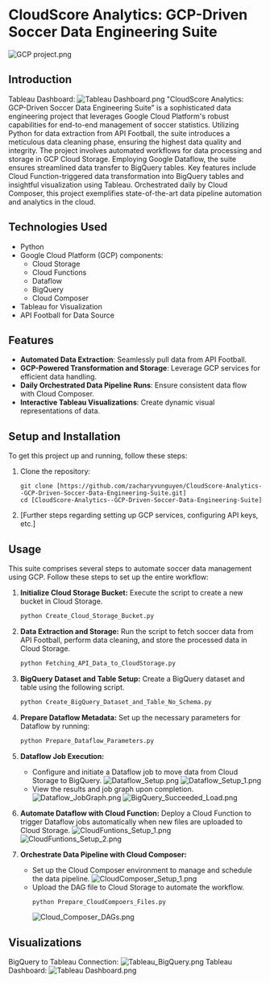 # CloudScore Analytics: GCP-Driven Soccer Data Engineering Suite
![GCP project.png](img%2FGCP%20project.png)
## Introduction
Tableau Dashboard:
![Tableau Dashboard.png](img%2FTableau%20Dashboard.png)
"CloudScore Analytics: GCP-Driven Soccer Data Engineering Suite" is a sophisticated data engineering project that leverages Google Cloud Platform's robust capabilities for end-to-end management of soccer statistics.
Utilizing Python for data extraction from API Football, the suite introduces a meticulous data cleaning phase, ensuring the highest data quality and integrity. The project involves automated workflows for data processing and storage in GCP Cloud Storage. Employing Google Dataflow, the suite ensures streamlined data transfer to BigQuery tables. Key features include Cloud Function-triggered data transformation into BigQuery tables and insightful visualization using Tableau. Orchestrated daily by Cloud Composer, this project exemplifies state-of-the-art data pipeline automation and analytics in the cloud.

## Technologies Used

- Python
- Google Cloud Platform (GCP) components:
  - Cloud Storage
  - Cloud Functions
  - Dataflow
  - BigQuery
  - Cloud Composer
- Tableau for Visualization
- API Football for Data Source

## Features

- **Automated Data Extraction**: Seamlessly pull data from API Football.
- **GCP-Powered Transformation and Storage**: Leverage GCP services for efficient data handling.
- **Daily Orchestrated Data Pipeline Runs**: Ensure consistent data flow with Cloud Composer.
- **Interactive Tableau Visualizations**: Create dynamic visual representations of data.



## Setup and Installation
To get this project up and running, follow these steps:
1. Clone the repository:
   ```
   git clone [https://github.com/zacharyvunguyen/CloudScore-Analytics--GCP-Driven-Soccer-Data-Engineering-Suite.git]
   cd [CloudScore-Analytics--GCP-Driven-Soccer-Data-Engineering-Suite]
2. [Further steps regarding setting up GCP services, configuring API keys, etc.]

## Usage
This suite comprises several steps to automate soccer data management using GCP. Follow these steps to set up the entire workflow:

1. **Initialize Cloud Storage Bucket:**
   Execute the script to create a new bucket in Cloud Storage.
   ```bash
   python Create_Cloud_Storage_Bucket.py
   ```

2. **Data Extraction and Storage:**
   Run the script to fetch soccer data from API Football, perform data cleaning, and store the processed data in Cloud Storage.
   ```bash
   python Fetching_API_Data_to_CloudStorage.py
   ```

3. **BigQuery Dataset and Table Setup:**
   Create a BigQuery dataset and table using the following script.
   ```bash
   python Create_BigQuery_Dataset_and_Table_No_Schema.py
   ```

4. **Prepare Dataflow Metadata:**
   Set up the necessary parameters for Dataflow by running:
   ```bash
   python Prepare_Dataflow_Parameters.py
   ```

5. **Dataflow Job Execution:**
   - Configure and initiate a Dataflow job to move data from Cloud Storage to BigQuery.
     ![Dataflow_Setup.png](img%2FDataflow_Setup.png)
     ![Dataflow_Setup_1.png](img%2FDataflow_Setup_1.png)
   - View the results and job graph upon completion.
     ![Dataflow_JobGraph.png](img%2FDataflow_JobGraph.png)
     ![BigQuery_Succeeded_Load.png](img%2FBigQuery_Succeeded_Load.png)

6. **Automate Dataflow with Cloud Function:**
   Deploy a Cloud Function to trigger Dataflow jobs automatically when new files are uploaded to Cloud Storage.
   ![CloudFuntions_Setup_1.png](img%2FCloudFuntions_Setup_1.png)
   ![CloudFuntions_Setup_2.png](img%2FCloudFuntions_Setup_2.png)

7. **Orchestrate Data Pipeline with Cloud Composer:**
   - Set up the Cloud Composer environment to manage and schedule the data pipeline.
     ![CloudComposer_Setup_1.png](img%2FCloudComposer_Setup_1.png)
   - Upload the DAG file to Cloud Storage to automate the workflow.
     ```bash
     python Prepare_CloudCompoers_Files.py
     ```
     ![Cloud_Composer_DAGs.png](img%2FCloud_Composer_DAGs.png)

## Visualizations
BigQuery to Tableau Connection:
![Tableau_BigQuery.png](img%2FTableau_BigQuery.png)
Tableau Dashboard:
![Tableau Dashboard.png](img%2FTableau%20Dashboard.png)

